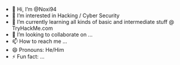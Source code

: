 - 👋 Hi, I’m @Noxi94
- 👀 I’m interested in Hacking / Cyber Security
- 🌱 I’m currently learning all kinds of basic and intermediate stuff @ TryHackMe.com
- 💞️ I’m looking to collaborate on ...
- 📫 How to reach me ...
- 😄 Pronouns: He/Him
- ⚡ Fun fact: ...

<!---
Noxi94/Noxi94 is a ✨ special ✨ repository because its `README.md` (this file) appears on your GitHub profile.
You can click the Preview link to take a look at your changes.
--->
